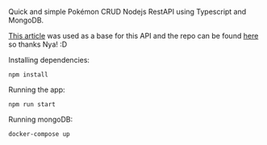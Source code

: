 Quick and simple Pokémon CRUD Nodejs RestAPI using Typescript and MongoDB.

[This article](https://dev.to/nyagarcia/pokeapi-rest-in-nodejs-with-express-typescript-mongodb-and-docker-part-1-5f8g) was used as a base for this API and the repo can be found [here](https://github.com/NyaGarcia/pokeAPI) so thanks Nya! :D

Installing dependencies:
```
npm install
```

Running the app:
```
npm run start
```

Running mongoDB:
```
docker-compose up
```
